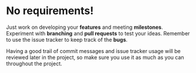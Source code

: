# No requirements!
Just work on developing your **features** and meeting **milestones**. Experiment with **branching** and **pull requests** to test your ideas. Remember to use the issue tracker to keep track of the **bugs**.

Having a good trail of commit messages and issue tracker usage will be reviewed later in the project, so make sure you use it as much as you can throughout the project.

